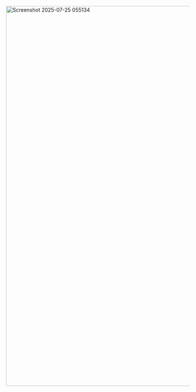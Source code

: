 
<img width="1915" height="1039" alt="Screenshot 2025-07-25 055134" src="https://github.com/user-attachments/assets/447a13ed-2888-4ad0-91da-fabf9af59f58" />
